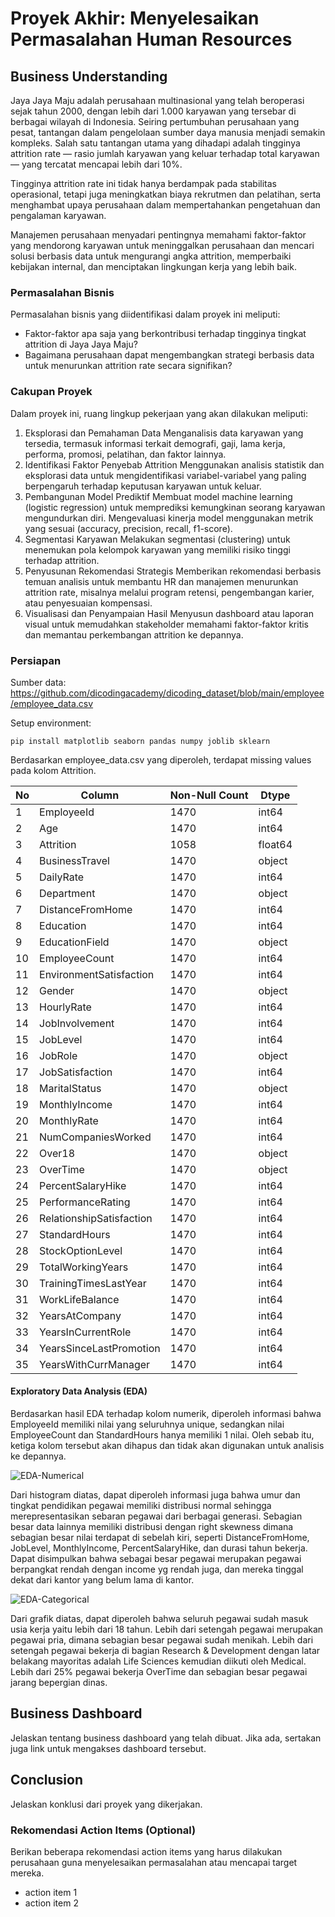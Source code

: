 # Proyek Akhir: Menyelesaikan Permasalahan Human Resources

## Business Understanding

Jaya Jaya Maju adalah perusahaan multinasional yang telah beroperasi sejak tahun 2000, dengan lebih dari 1.000 karyawan yang tersebar di berbagai wilayah di Indonesia. Seiring pertumbuhan perusahaan yang pesat, tantangan dalam pengelolaan sumber daya manusia menjadi semakin kompleks. Salah satu tantangan utama yang dihadapi adalah tingginya attrition rate — rasio jumlah karyawan yang keluar terhadap total karyawan — yang tercatat mencapai lebih dari 10%.

Tingginya attrition rate ini tidak hanya berdampak pada stabilitas operasional, tetapi juga meningkatkan biaya rekrutmen dan pelatihan, serta menghambat upaya perusahaan dalam mempertahankan pengetahuan dan pengalaman karyawan.

Manajemen perusahaan menyadari pentingnya memahami faktor-faktor yang mendorong karyawan untuk meninggalkan perusahaan dan mencari solusi berbasis data untuk mengurangi angka attrition, memperbaiki kebijakan internal, dan menciptakan lingkungan kerja yang lebih baik.

### Permasalahan Bisnis

Permasalahan bisnis yang diidentifikasi dalam proyek ini meliputi:
- Faktor-faktor apa saja yang berkontribusi terhadap tingginya tingkat attrition di Jaya Jaya Maju?
- Bagaimana perusahaan dapat mengembangkan strategi berbasis data untuk menurunkan attrition rate secara signifikan?

### Cakupan Proyek

Dalam proyek ini, ruang lingkup pekerjaan yang akan dilakukan meliputi:
1. Eksplorasi dan Pemahaman Data
   Menganalisis data karyawan yang tersedia, termasuk informasi terkait demografi, gaji, lama kerja, performa, promosi, pelatihan, dan faktor lainnya.
2. Identifikasi Faktor Penyebab Attrition
   Menggunakan analisis statistik dan eksplorasi data untuk mengidentifikasi variabel-variabel yang paling berpengaruh terhadap keputusan karyawan untuk keluar.
3. Pembangunan Model Prediktif
   Membuat model machine learning (logistic regression) untuk memprediksi kemungkinan seorang karyawan mengundurkan diri.
   Mengevaluasi kinerja model menggunakan metrik yang sesuai (accuracy, precision, recall, f1-score).
4. Segmentasi Karyawan
   Melakukan segmentasi (clustering) untuk menemukan pola kelompok karyawan yang memiliki risiko tinggi terhadap attrition.
5. Penyusunan Rekomendasi Strategis
   Memberikan rekomendasi berbasis temuan analisis untuk membantu HR dan manajemen menurunkan attrition rate, misalnya melalui program retensi, pengembangan karier, atau penyesuaian kompensasi.
6. Visualisasi dan Penyampaian Hasil
   Menyusun dashboard atau laporan visual untuk memudahkan stakeholder memahami faktor-faktor kritis dan memantau perkembangan attrition ke depannya.

### Persiapan

Sumber data: https://github.com/dicodingacademy/dicoding_dataset/blob/main/employee/employee_data.csv

Setup environment:

```
pip install matplotlib seaborn pandas numpy joblib sklearn
```

Berdasarkan employee_data.csv yang diperoleh, terdapat missing values pada kolom Attrition.

| No | Column                     | Non-Null Count | Dtype   |
|----|----------------------------|----------------|---------|
| 1  | EmployeeId                 | 1470           | int64   |
| 2  | Age                        | 1470           | int64   |
| 3  | Attrition                  | 1058           | float64 |
| 4  | BusinessTravel             | 1470           | object  |
| 5  | DailyRate                  | 1470           | int64   |
| 6  | Department                 | 1470           | object  |
| 7  | DistanceFromHome           | 1470           | int64   |
| 8  | Education                  | 1470           | int64   |
| 9  | EducationField             | 1470           | object  |
| 10 | EmployeeCount              | 1470           | int64   |
| 11 | EnvironmentSatisfaction    | 1470           | int64   |
| 12 | Gender                     | 1470           | object  |
| 13 | HourlyRate                 | 1470           | int64   |
| 14 | JobInvolvement             | 1470           | int64   |
| 15 | JobLevel                   | 1470           | int64   |
| 16 | JobRole                    | 1470           | object  |
| 17 | JobSatisfaction            | 1470           | int64   |
| 18 | MaritalStatus              | 1470           | object  |
| 19 | MonthlyIncome              | 1470           | int64   |
| 20 | MonthlyRate                | 1470           | int64   |
| 21 | NumCompaniesWorked         | 1470           | int64   |
| 22 | Over18                     | 1470           | object  |
| 23 | OverTime                   | 1470           | object  |
| 24 | PercentSalaryHike          | 1470           | int64   |
| 25 | PerformanceRating          | 1470           | int64   |
| 26 | RelationshipSatisfaction   | 1470           | int64   |
| 27 | StandardHours              | 1470           | int64   |
| 28 | StockOptionLevel           | 1470           | int64   |
| 29 | TotalWorkingYears          | 1470           | int64   |
| 30 | TrainingTimesLastYear      | 1470           | int64   |
| 31 | WorkLifeBalance            | 1470           | int64   |
| 32 | YearsAtCompany             | 1470           | int64   |
| 33 | YearsInCurrentRole         | 1470           | int64   |
| 34 | YearsSinceLastPromotion    | 1470           | int64   |
| 35 | YearsWithCurrManager       | 1470           | int64   |


#### Exploratory Data Analysis (EDA)

Berdasarkan hasil EDA terhadap kolom numerik, diperoleh informasi bahwa EmployeeId memiliki nilai yang seluruhnya unique, sedangkan nilai EmployeeCount dan StandardHours hanya memiliki 1 nilai. Oleh sebab itu, ketiga kolom tersebut akan dihapus dan tidak akan digunakan untuk analisis ke depannya. 

![EDA-Numerical](https://github.com/user-attachments/assets/8fd19ff1-abf1-49e2-a304-5103ac424cb7)

Dari histogram diatas, dapat diperoleh informasi juga bahwa umur dan tingkat pendidikan pegawai memiliki distribusi normal sehingga merepresentasikan sebaran pegawai dari berbagai generasi. Sebagian besar data lainnya memiliki distribusi dengan right skewness dimana sebagian besar nilai terdapat di sebelah kiri, seperti DistanceFromHome, JobLevel, MonthlyIncome, PercentSalaryHike, dan durasi tahun bekerja. Dapat disimpulkan bahwa sebagai besar pegawai merupakan pegawai berpangkat rendah dengan income yg rendah juga, dan mereka tinggal dekat dari kantor yang belum lama di kantor.

![EDA-Categorical](https://github.com/user-attachments/assets/8e14300b-ba10-499a-82fd-15e18208d516)

Dari grafik diatas, dapat diperoleh bahwa seluruh pegawai sudah masuk usia kerja yaitu lebih dari 18 tahun. Lebih dari setengah pegawai merupakan pegawai pria, dimana sebagian besar pegawai sudah menikah. Lebih dari setengah pegawai bekerja di bagian Research & Development dengan latar belakang mayoritas adalah Life Sciences kemudian diikuti oleh Medical. Lebih dari 25% pegawai bekerja OverTime dan sebagian besar pegawai jarang bepergian dinas.

## Business Dashboard

Jelaskan tentang business dashboard yang telah dibuat. Jika ada, sertakan juga link untuk mengakses dashboard tersebut.

## Conclusion

Jelaskan konklusi dari proyek yang dikerjakan.

### Rekomendasi Action Items (Optional)

Berikan beberapa rekomendasi action items yang harus dilakukan perusahaan guna menyelesaikan permasalahan atau mencapai target mereka.

- action item 1
- action item 2
